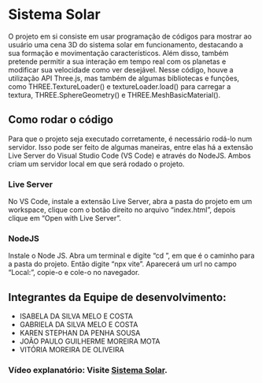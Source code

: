 # Sistema Solar
O projeto em si consiste em usar programação de códigos para mostrar ao usuário uma cena 3D do sistema solar em funcionamento, destacando a sua formação e movimentação característicos. Além disso, também pretende permitir a sua interação em tempo real com os planetas e modificar sua velocidade como ver desejável. 
Nesse código, houve a utilização API Three.js, mas também de algumas bibliotecas e funções, como THREE.TextureLoader() e textureLoader.load() para carregar a textura, THREE.SphereGeometry() e THREE.MeshBasicMaterial().

## Como rodar o código
Para que o projeto seja executado corretamente, é necessário rodá-lo num servidor. Isso pode ser feito de algumas maneiras, entre elas há a extensão Live Server do Visual Studio Code (VS Code) e através do NodeJS. Ambos criam um servidor local em que será rodado o projeto.
### Live Server
No VS Code, instale a extensão Live Server, abra a pasta do projeto em um workspace, clique com o botão direito no arquivo “index.html”, depois clique em “Open with Live Server”.
### NodeJS
Instale o Node JS. Abra um terminal e digite “cd <caminho>”, em que <caminho> é o caminho para a pasta do projeto. Então digite “npx vite”. Aparecerá um url no campo “Local:”, copie-o e cole-o no navegador.

## Integrantes da Equipe de desenvolvimento:
- ISABELA DA SILVA MELO E COSTA
- GABRIELA DA SILVA MELO E COSTA
- KAREN STEPHAN DA PENHA SOUSA
- JOÃO PAULO GUILHERME MOREIRA MOTA
- VITÓRIA MOREIRA DE OLIVEIRA

### Vídeo explanatório: Visite [Sistema Solar](https://youtu.be/GaBK6MPuEBM?si=bYlPaEls3qiRlSn4).

